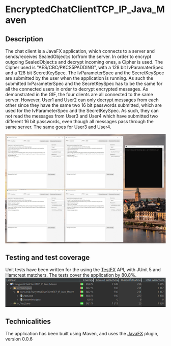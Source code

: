 # EncryptedChatClientTCP_IP_Java_Maven
## Description
The chat client is a JavaFX application, which connects to a server and sends/receives SealedObject:s to/from the server. 
In order to encrypt outgoing SealedObject:s and decrypt incoming ones, a Cipher is used.
The Cipher used is "AES/CBC/PKCS5PADDING", with a 128 bit IvParamaterSpec and a 128 bit SecretKeySpec.
The IvParameterSpec and the SecretKeySpec are submitted by the user when the application is running.
As such the submitted IvParameterSpec and the SecretKeySpec has to be the same for all the connected users in order to decrypt encrypted messages.
As demonstrated in the GIF, the four clients are all connected to the same server. However, User1 and User2 can only decrypt messages from each other since they have the same two 16 bit passwords submitted, which are used for the IvParameterSpec and the SecretKeySpec. As such, they can not read the messages from User3 and User4 which have submitted two different 16 bit passwords, even though all messages pass through the same server. The same goes for User3 and User4. 

![GIF showing demo of the chat client](https://github.com/Alex01234/EncryptedChatClientTCP_IP_Java_Maven/blob/master/EncryptedChatClient_demo.gif?)

## Testing and test coverage 
Unit tests have been written for the using the [TestFX](https://github.com/TestFX/TestFX) API, with JUnit 5 and Hamcrest matchers. The tests cover the application by 80.8%. 
![Image showing test coverage of 80,8% for class App.java](https://github.com/Alex01234/EncryptedChatClientTCP_IP_Java_Maven/blob/master/EncryptedChatClientTCP_IP_Java_Maven_test_coverage.PNG?raw=true)

## Technicalities
The application has been built using Maven, and uses the [JavaFX](https://openjfx.io/openjfx-docs/#maven) plugin, version 0.0.6

